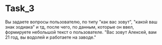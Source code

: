 # Task_3
 Вы задаете вопросы пользователю, по типу "как вас зовут", "какой ваш знак зодиака" и тд, после чего, по данным, которые он ввел, формируете небольшой текст о пользователе.  "Вас зовут Алексей, вам 21 год, вы водолей и работаете на заводе."
